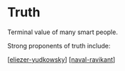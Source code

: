 # Truth

Terminal value of many smart people.


Strong proponents of truth include:

[[eliezer-yudkowsky]]
[[naval-ravikant]]

[//begin]: # "Autogenerated link references for markdown compatibility"
[eliezer-yudkowsky]: eliezer-yudkowsky "Eliezer Yudkowsky"
[naval-ravikant]: naval-ravikant "Naval Ravikant"
[//end]: # "Autogenerated link references"